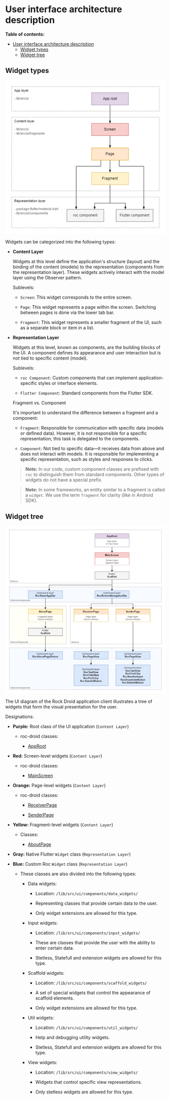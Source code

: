# User interface architecture description

**Table of contents:**

- [User interface architecture description](#user-interface-architecture-description)
  - [Widget types](#widget-types)
  - [Widget tree](#widget-tree)

## Widget types

![](/docs/images/widget_types.png)

Widgets can be categorized into the following types:

* **Content Layer**

    Widgets at this level define the application's structure (layout) and the binding of the content (models) to the representation (components from the representation layer). These widgets actively interact with the model layer using the Observer pattern.

    Sublevels:

    * `Screen`: This widget corresponds to the entire screen.
    
    * `Page`: This widget represents a page within the screen. Switching between pages is done via the lower tab bar.
    
    * `Fragment`: This widget represents a smaller fragment of the UI, such as a separate block or item in a list.

* **Representation Layer**

    Widgets at this level, known as components, are the building blocks of the UI. A component defines its appearance and user interaction but is not tied to specific content (model).

    Sublevels:

    * `roc Component`: Custom components that can implement application-specific styles or interface elements.
    
    * `Flutter Component`: Standard components from the Flutter SDK.
    
    Fragment vs. Component
    
    It's important to understand the difference between a fragment and a component:

    * `Fragment`: Responsible for communication with specific data (models or defined data). However, it is not responsible for a specific representation; this task is delegated to the components.
    
    * `Component`: Not tied to specific data—it receives data from above and does not interact with models. It is responsible for implementing a specific representation, such as styles and responses to clicks.
    
    > **Note:** In our code, custom component classes are prefixed with `roc` to distinguish them from standard components. Other types of widgets do not have a special prefix.

    > **Note:** In some frameworks, an entity similar to a fragment is called a `widget`. We use the term `fragment` for clarity (like in Android SDK).

## Widget tree

![](/docs/images/widget_tree.png)

The UI diagram of the Rock Droid application client illustrates a tree of widgets that form the visual presentation for the user.

Designations:

* **Purple:** Root class of the UI application (`Content Layer`)

  * roc-droid classes:

    * [AppRoot](/lib/src/ui/app_root.dart)

* **Red:** Screen-level widgets (`Content Layer`)

  * roc-droid classes:

    * [MainScreen](/lib/src/ui/main_screen.dart)

* **Orange:** Page-level widgets (`Content Layer`)

  * roc-droid classes:

    * [ReceiverPage](/lib/src/ui/receiver_page.dart)
  
    * [SenderPage](/lib/src/ui/sender_page.dart)

* **Yellow:** Fragment-level widgets (`Content Layer`)

  * Classes:

    * [AboutPage](/lib/src/ui/fragments/about_page.dart)

* **Gray:** Native Flutter `Widget` class (`Representation Layer`)

* **Blue:** Custom Roc `Widget` class (`Representation Layer`)

  * These classes are also divided into the following types:

    * Data widgets:
  
      * Location: `/lib/src/ui/components/data_widgets/`
  
      * Representing classes that provide certain data to the user.

      * Only widget extensions are allowed for this type.
  
    * Input widgets:
  
      * Location: `/lib/src/ui/components/input_widgets/`

      * These are classes that provide the user with the ability to enter certain data.

      * Stetless, Statefull and extension widgets are allowed for this type.
  
    * Scaffold widgets:
  
      * Location: `/lib/src/ui/components/scaffold_widgets/`

      * A set of special widgets that control the appearance of scaffold elements.

      * Only widget extensions are allowed for this type.
  
    * Util widgets:
  
      * Location: `/lib/src/ui/components/util_widgets/`

      * Help and debugging utility widgets.
  
      * Stetless, Statefull and extension widgets are allowed for this type.
  
    * View widgets:

      * Location: `/lib/src/ui/components/view_widgets/`

      * Widgets that control specific view representations.
  
      * Only stetless widgets are allowed for this type.
